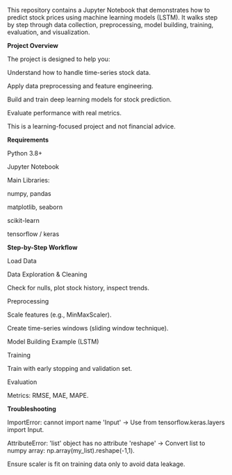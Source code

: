 This repository contains a Jupyter Notebook that demonstrates how to predict stock prices using machine learning models (LSTM). It walks step by step through data collection, preprocessing, model building, training, evaluation, and visualization.

**Project Overview**

The project is designed to help you:

Understand how to handle time-series stock data.

Apply data preprocessing and feature engineering.

Build and train deep learning models for stock prediction.

Evaluate performance with real metrics.

This is a learning-focused project and not financial advice.

**Requirements**

Python 3.8+

Jupyter Notebook

Main Libraries:

numpy, pandas

matplotlib, seaborn

scikit-learn

tensorflow / keras

**Step-by-Step Workflow**

Load Data

Data Exploration & Cleaning

Check for nulls, plot stock history, inspect trends.

Preprocessing

Scale features (e.g., MinMaxScaler).

Create time-series windows (sliding window technique).

Model Building
Example (LSTM)

Training

Train with early stopping and validation set.

Evaluation

Metrics: RMSE, MAE, MAPE.

**Troubleshooting**

ImportError: cannot import name 'Input' → Use from tensorflow.keras.layers import Input.

AttributeError: 'list' object has no attribute 'reshape' → Convert list to numpy array: np.array(my_list).reshape(-1,1).

Ensure scaler is fit on training data only to avoid data leakage.
